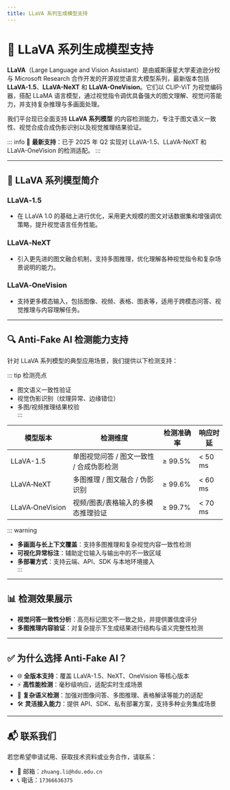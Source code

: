 ```yaml
---
title: LLaVA 系列生成模型支持
---
```


# 🤖 LLaVA 系列生成模型支持

**LLaVA**（Large Language and Vision Assistant）是由威斯康星大学麦迪逊分校与 Microsoft Research 合作开发的开源视觉语言大模型系列，最新版本包括 **LLaVA-1.5**、**LLaVA-NeXT** 和 **LLaVA-OneVision**。它们以 CLIP-ViT 为视觉编码器，搭配 LLaMA 语言模型，通过视觉指令调优具备强大的图文理解、视觉问答能力，并支持复杂推理与多画面处理。

我们平台现已全面支持 **LLaVA 系列模型** 的内容检测能力，专注于图文语义一致性、视觉合成合成伪影识别以及视觉推理结果验证。

::: info
📢 **最新支持**：已于 2025 年 Q2 实现对 LLaVA-1.5、LLaVA-NeXT 和 LLaVA-OneVision 的检测适配。
:::

---

## 🌟 LLaVA 系列模型简介

### LLaVA‑1.5  
- 在 LLaVA 1.0 的基础上进行优化，采用更大规模的图文对话数据集和增强调优策略，提升视觉语言任务性能。

### LLaVA‑NeXT  
- 引入更先进的图文融合机制，支持多图推理，优化理解各种视觉指令和复杂场景说明的能力。

### LLaVA‑OneVision  
- 支持更多模态输入，包括图像、视频、表格、图表等，适用于跨模态问答、视觉推理与内容理解任务。

---

## 🔍 Anti-Fake AI 检测能力支持

针对 LLaVA 系列模型的典型应用场景，我们提供以下检测支持：

::: tip 检测亮点
- 图文语义一致性验证  
- 视觉伪影识别（纹理异常、边缘错位）  
- 多图/视频推理结果校验  
:::

| 模型版本          | 检测维度                                 | 检测准确率 | 响应时延   |
|--------------------|------------------------------------------|------------|------------|
| LLaVA-1.5          | 单图视觉问答 / 图文一致性 / 合成伪影检测 | ≥ 99.5%    | < 50 ms    |
| LLaVA‑NeXT         | 多图推理 / 图文融合 / 伪影识别          | ≥ 99.6%    | < 60 ms    |
| LLaVA‑OneVision    | 视频/图表/表格输入的多模态推理验证      | ≥ 99.7%    | < 70 ms    |

::: warning
- **多画面与长上下文覆盖**：支持多图推理和复杂视觉内容一致性检测  
- **可视化异常标注**：辅助定位输入与输出中的不一致区域  
- **多部署方式**：支持云端、API、SDK 与本地环境接入  
:::

---

## 📊 检测效果展示

- **视觉问答一致性分析**：高亮标记图文不一致之处，并提供置信度评分  
- **多图推理内容验证**：对复杂提示下生成结果进行结构与语义完整性检测

---

## ✅ 为什么选择 Anti‑Fake AI？

- 🌐 **全版本支持**：覆盖 LLaVA-1.5、NeXT、OneVision 等核心版本  
- ⚡ **高性能检测**：毫秒级响应，适配实时生成场景  
- 🧠 **复杂语义检测**：加强对图像问答、多图推理、表格解读等能力的适配  
- 🛠️ **灵活接入能力**：提供 API、SDK、私有部署方案，支持多种业务集成场景

---

## 📬 联系我们

若您希望申请试用、获取技术资料或业务合作，请联系：

- 📧 邮箱：`zhuang.li@hdu.edu.cn`  
- 📞 电话：`17366636375`
